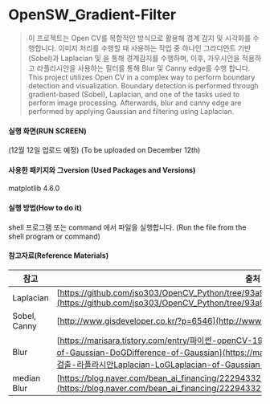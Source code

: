 # OpenSW_Gradient-Filter

> 이 프로젝트는 Open CV를 복합적인 방식으로 활용해  경계 감지 및 시각화를 수행합니다. 
> 이미지 처리를 수행할 때 사용하는 작업 중 하나인 그라디언트 기반(Sobel)과 Laplacian 및 을 통해 경계감지를 수행하며, 
> 이후, 가우시안을 적용하고 라플라시안을 사용하는 필터를 통해 Blur 및 Canny edge를 수행 합니다.  
> This project utilizes Open CV in a complex way to perform boundary detection and visualization. Boundary detection is performed through gradient-based (Sobel), Laplacian, and one of the tasks used to perform image processing. Afterwards, blur and canny edge are performed by applying Gaussian and filtering using Laplacian.

#### 실행 화면(RUN SCREEN)
(12월 12일 업로드 예정) (To be uploaded on December 12th)

#### 사용한 패키지와 그version (Used Packages and Versions)
matplotlib 4.6.0

#### 실행 방법(How to do it)
shell 프로그램 또는 command 에서 파일을 실행합니다. (Run the file from the shell program or command)

#### 참고자료(Reference Materials)
| 참고 | 출처 |
| ------ | ------ |
| Laplacian | [https://github.com/jso303/OpenCV_Python/tree/93a9ade410a58ea7a4db38d994c235347840cb7d](https://github.com/jso303/OpenCV_Python/tree/93a9ade410a58ea7a4db38d994c235347840cb7d) |
| Sobel, Canny | [http://www.gisdeveloper.co.kr/?p=6546](http://www.gisdeveloper.co.kr/?p=6546) |
| Blur | [https://marisara.tistory.com/entry/파이썬-openCV-19-에지검출-라플라시안Laplacian-LoGLaplacian-of-Gaussian-DoGDifference-of-Gaussian](https://marisara.tistory.com/entry/파이썬-openCV-19-에지검출-라플라시안Laplacian-LoGLaplacian-of-Gaussian-DoGDifference-of-Gaussian) |
| median Blur | [https://blog.naver.com/bean_ai_financing/222943322219](https://blog.naver.com/bean_ai_financing/222943322219)|


